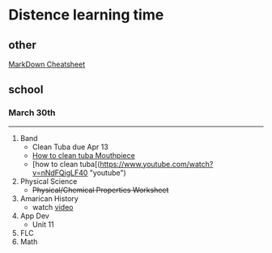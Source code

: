# Distence learning time
## other
[MarkDown Cheatsheet](https://github.com/adam-p/markdown-here/wiki/Markdown-Cheatsheet "On Github")
## school
### March 30th
---
1. Band
	* Clean Tuba due Apr 13
	* [How to clean tuba Mouthpiece](https://www.youtube.com/watch?v=7haTc8lHSMc "youtube")
	* [how to clean tuba[(https://www.youtube.com/watch?v=nNdFQigLF40 "youtube")
2. Physical Science
	* ~~Physical/Chemical Properties Worksheet~~
3. Amarican History
	* watch [video](https://uaschools.instructure.com/courses/4142/files/526293?module_item_id=147640 "March 30, 2020.mp4")
4. App Dev
	* Unit 11
5. FLC
6. Math